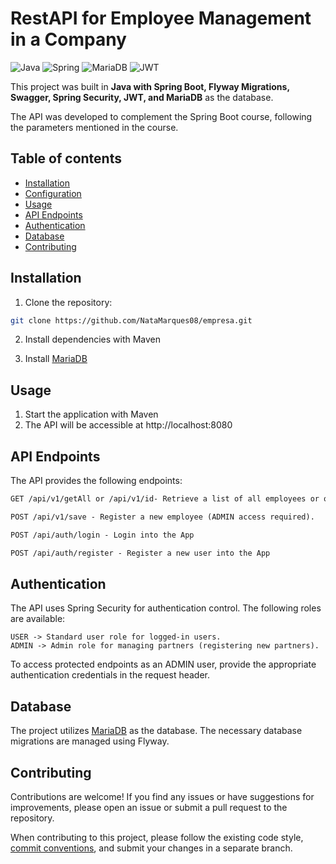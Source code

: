 # RestAPI for Employee Management in a Company

![Java](https://img.shields.io/badge/java-%23ED8B00.svg?style=for-the-badge&logo=openjdk&logoColor=white)
![Spring](https://img.shields.io/badge/spring-%236DB33F.svg?style=for-the-badge&logo=spring&logoColor=white)
![MariaDB](https://img.shields.io/badge/MariaDB-003545?style=for-the-badge&logo=mariadb&logoColor=white)
![JWT](https://img.shields.io/badge/JWT-black?style=for-the-badge&logo=JSON%20web%20tokens)



This project was built in **Java with Spring Boot, Flyway Migrations, Swagger, Spring Security, JWT, and MariaDB** as the database.

The API was developed to complement the Spring Boot course, following the parameters mentioned in the course.

## Table of contents

- [Installation](#installation)
- [Configuration](#configuration)
- [Usage](#usage)
- [API Endpoints](#api-endpoints)
- [Authentication](#authentication)
- [Database](#database)
- [Contributing](#contributing)

## Installation

1. Clone the repository:

```bash
git clone https://github.com/NataMarques08/empresa.git
```

2. Install dependencies with Maven

3. Install [MariaDB](https://mariadb.org/)

## Usage

1. Start the application with Maven
2. The API will be accessible at http://localhost:8080

## API Endpoints
The API provides the following endpoints:

```markdown
GET /api/v1/getAll or /api/v1/id- Retrieve a list of all employees or one employee by ID

POST /api/v1/save - Register a new employee (ADMIN access required).

POST /api/auth/login - Login into the App

POST /api/auth/register - Register a new user into the App
```

## Authentication
The API uses Spring Security for authentication control. The following roles are available:

```
USER -> Standard user role for logged-in users.
ADMIN -> Admin role for managing partners (registering new partners).
```
To access protected endpoints as an ADMIN user, provide the appropriate authentication credentials in the request header.

## Database
The project utilizes [MariaDB](https://www.mariadb.org/) as the database. The necessary database migrations are managed using Flyway.

## Contributing

Contributions are welcome! If you find any issues or have suggestions for improvements, please open an issue or submit a pull request to the repository.

When contributing to this project, please follow the existing code style, [commit conventions](https://www.conventionalcommits.org/en/v1.0.0/), and submit your changes in a separate branch.